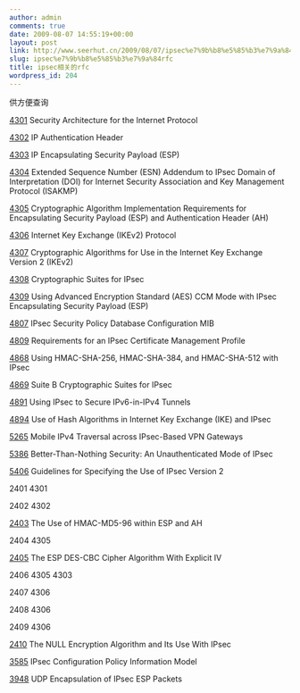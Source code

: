 ```yaml
---
author: admin
comments: true
date: 2009-08-07 14:55:19+00:00
layout: post
link: http://www.seerhut.cn/2009/08/07/ipsec%e7%9b%b8%e5%85%b3%e7%9a%84rfc/
slug: ipsec%e7%9b%b8%e5%85%b3%e7%9a%84rfc
title: ipsec相关的rfc
wordpress_id: 204
---
```


供方便查询

[4301](http://www.rfc-editor.org/rfc/rfc4301.txt) Security Architecture for the Internet Protocol

[4302](http://www.rfc-editor.org/rfc/rfc4302.txt) IP Authentication Header

[4303](http://www.rfc-editor.org/rfc/rfc4303.txt) IP Encapsulating Security Payload (ESP)

[4304](http://www.rfc-editor.org/rfc/rfc4304.txt) Extended Sequence Number (ESN) Addendum to IPsec Domain of Interpretation (DOI) for Internet Security Association and Key Management Protocol (ISAKMP)

[4305](http://www.rfc-editor.org/rfc/rfc4305.txt) Cryptographic Algorithm Implementation Requirements for Encapsulating Security Payload (ESP) and Authentication Header (AH)

[4306](http://www.rfc-editor.org/rfc/rfc4306.txt) Internet Key Exchange (IKEv2) Protocol

[4307](http://www.rfc-editor.org/rfc/rfc4307.txt) Cryptographic Algorithms for Use in the Internet Key Exchange Version 2 (IKEv2)

[4308](http://www.rfc-editor.org/rfc/rfc4308.txt) Cryptographic Suites for IPsec

[4309](http://www.rfc-editor.org/rfc/rfc4309.txt) Using Advanced Encryption Standard (AES) CCM Mode with IPsec Encapsulating Security Payload (ESP)

[4807](http://www.rfc-editor.org/rfc/rfc4807.txt) IPsec Security Policy Database Configuration MIB

[4809](http://www.rfc-editor.org/rfc/rfc4809.txt) Requirements for an IPsec Certificate Management Profile

[4868](http://www.rfc-editor.org/rfc/rfc4868.txt) Using HMAC-SHA-256, HMAC-SHA-384, and HMAC-SHA-512 with IPsec

[4869](http://www.rfc-editor.org/rfc/rfc4869.txt) Suite B Cryptographic Suites for IPsec

[4891](http://www.rfc-editor.org/rfc/rfc4891.txt) Using IPsec to Secure IPv6-in-IPv4 Tunnels

[4894](http://www.rfc-editor.org/rfc/rfc4894.txt) Use of Hash Algorithms in Internet Key Exchange (IKE) and IPsec

[5265](http://www.rfc-editor.org/rfc/rfc5265.txt) Mobile IPv4 Traversal across IPsec-Based VPN Gateways

[5386](http://www.rfc-editor.org/rfc/rfc5386.txt) Better-Than-Nothing Security: An Unauthenticated Mode of IPsec

[5406](http://www.rfc-editor.org/rfc/rfc5406.txt) Guidelines for Specifying the Use of IPsec Version 2

2401 4301

2402 4302

[2403](http://www.rfc-editor.org/rfc/rfc2403.txt) The Use of HMAC-MD5-96 within ESP and AH

2404 4305

[2405](http://www.rfc-editor.org/rfc/rfc2405.txt) The ESP DES-CBC Cipher Algorithm With Explicit IV

2406 4305 4303

2407 4306

2408 4306

2409 4306

[2410](http://www.rfc-editor.org/rfc/rfc2410.txt) The NULL Encryption Algorithm and Its Use With IPsec

[3585](http://www.rfc-editor.org/rfc/rfc3585.txt) IPsec Configuration Policy Information Model

[3948](http://www.rfc-editor.org/rfc/rfc3948.txt) UDP Encapsulation of IPsec ESP Packets
